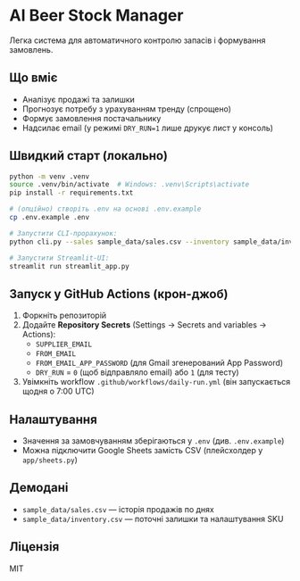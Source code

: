 # AI Beer Stock Manager

Легка система для автоматичного контролю запасів і формування замовлень.

## Що вміє
- Аналізує продажі та залишки
- Прогнозує потребу з урахуванням тренду (спрощено)
- Формує замовлення постачальнику
- Надсилає email (у режимі `DRY_RUN=1` лише друкує лист у консоль)

## Швидкий старт (локально)
```bash
python -m venv .venv
source .venv/bin/activate  # Windows: .venv\Scripts\activate
pip install -r requirements.txt

# (опційно) створіть .env на основі .env.example
cp .env.example .env

# Запустити CLI-прорахунок:
python cli.py --sales sample_data/sales.csv --inventory sample_data/inventory.csv --supplier-email test@example.com

# Запустити Streamlit-UI:
streamlit run streamlit_app.py
```

## Запуск у GitHub Actions (крон-джоб)
1. Форкніть репозиторій
2. Додайте **Repository Secrets** (Settings → Secrets and variables → Actions):
   - `SUPPLIER_EMAIL`
   - `FROM_EMAIL`
   - `FROM_EMAIL_APP_PASSWORD` (для Gmail згенерований App Password)
   - `DRY_RUN` = `0` (щоб відправляло email) або `1` (для тесту)
3. Увімкніть workflow `.github/workflows/daily-run.yml` (він запускається щодня о 7:00 UTC)

## Налаштування
- Значення за замовчуванням зберігаються у `.env` (див. `.env.example`)
- Можна підключити Google Sheets замість CSV (плейсхолдер у `app/sheets.py`)

## Демодані
- `sample_data/sales.csv` — історія продажів по днях
- `sample_data/inventory.csv` — поточні залишки та налаштування SKU

## Ліцензія
MIT